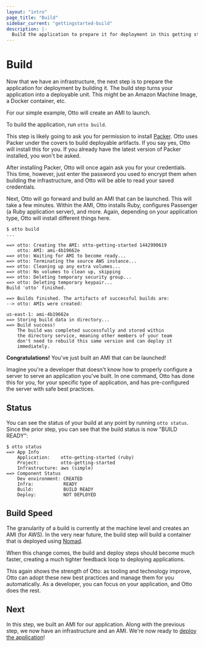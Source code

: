 ```yaml
---
layout: "intro"
page_title: "Build"
sidebar_current: "gettingstarted-build"
description: |-
  Build the application to prepare it for deployment in this getting started guide.
---
```


# Build

Now that we have an infrastructure, the next step is to prepare the
application for deployment by building it. The build step turns your
application into a deployable unit. This might be an Amazon Machine Image,
a Docker container, etc.

For our simple example, Otto will create an AMI to launch.

To build the application, run `otto build`.

This step is likely going to ask you for permission to install
[Packer](https://www.packer.io). Otto uses Packer under the covers
to build deployable artifacts. If you say yes, Otto will install
this for you. If you already have the latest version of Packer
installed, you won't be asked.

After installing Packer, Otto will once again ask you for your credentials.
This time, however, just enter the password you used to encrypt them
when building the infrastructure, and Otto will be able to read your
saved credentials.

Next, Otto will go forward and build an AMI that can be launched.
This will take a few minutes. Within the AMI, Otto installs Ruby, configures Passenger (a Ruby
application server), and more. Again, depending on your application type,
Otto will install different things here.

```
$ otto build
...

==> otto: Creating the AMI: otto-getting-started 1442990619
    otto: AMI: ami-4b19662e
==> otto: Waiting for AMI to become ready...
==> otto: Terminating the source AWS instance...
==> otto: Cleaning up any extra volumes...
==> otto: No volumes to clean up, skipping
==> otto: Deleting temporary security group...
==> otto: Deleting temporary keypair...
Build 'otto' finished.

==> Builds finished. The artifacts of successful builds are:
--> otto: AMIs were created:

us-east-1: ami-4b19662e
==> Storing build data in directory...
==> Build success!
    The build was completed successfully and stored within
    the directory service, meaning other members of your team
    don't need to rebuild this same version and can deploy it
    immediately.
```

**Congratulations!** You've just built an AMI that can be launched!

Imagine you're a developer that doesn't know how to properly configure
a server to serve an application you've built. In one command, Otto has
done this for you, for your specific type of application, and has
pre-configured the server with safe best practices.

## Status

You can see the status of your build at any point by running
`otto status`. Since the prior step, you can see that the build status
is now "BUILD READY":

```
$ otto status
==> App Info
    Application:    otto-getting-started (ruby)
    Project:        otto-getting-started
    Infrastructure: aws (simple)
==> Component Status
    Dev environment: CREATED
    Infra:           READY
    Build:           BUILD READY
    Deploy:          NOT DEPLOYED
```

## Build Speed

The granularity of a build is currently at the machine level and
creates an AMI (for AWS). In the very near future, the build step will
build a container that is deployed using [Nomad](https://www.nomadproject.io).

When this change comes, the build and deploy steps should become much
faster, creating a much tighter feedback loop to deploying applications.

This again shows the strength of Otto: as tooling and technology improve,
Otto can adopt these new best practices and manage them for you automatically.
As a developer, you can focus on your application, and Otto does the rest.

## Next

In this step, we built an AMI for our application. Along with the previous
step, we now have an infrastructure and an AMI. We're now ready to
[deploy the application](/intro/getting-started/deploy.html)!
